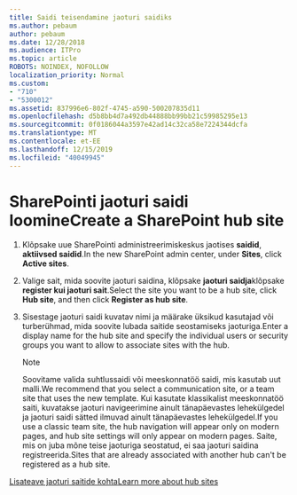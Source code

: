 ```yaml
---
title: Saidi teisendamine jaoturi saidiks
ms.author: pebaum
author: pebaum
ms.date: 12/28/2018
ms.audience: ITPro
ms.topic: article
ROBOTS: NOINDEX, NOFOLLOW
localization_priority: Normal
ms.custom:
- "710"
- "5300012"
ms.assetid: 837996e6-802f-4745-a590-500207835d11
ms.openlocfilehash: d5b8bb4d7a492db44888bb99bb21c59985295e13
ms.sourcegitcommit: 0f0186044a3597e42ad14c32ca58e7224344dcfa
ms.translationtype: MT
ms.contentlocale: et-EE
ms.lasthandoff: 12/15/2019
ms.locfileid: "40049945"
---
```

# <a name="create-a-sharepoint-hub-site"></a><span data-ttu-id="602a9-102">SharePointi jaoturi saidi loomine</span><span class="sxs-lookup"><span data-stu-id="602a9-102">Create a SharePoint hub site</span></span>

1. <span data-ttu-id="602a9-103">Klõpsake uue SharePointi administreerimiskeskus jaotises **saidid**, **aktiivsed saidid**.</span><span class="sxs-lookup"><span data-stu-id="602a9-103">In the new SharePoint admin center, under **Sites**, click **Active sites**.</span></span>

2. <span data-ttu-id="602a9-104">Valige sait, mida soovite jaoturi saidina, klõpsake **jaoturi saidja**klõpsake **register kui jaoturi sait**.</span><span class="sxs-lookup"><span data-stu-id="602a9-104">Select the site you want to be a hub site, click **Hub site**, and then click **Register as hub site**.</span></span>

3. <span data-ttu-id="602a9-105">Sisestage jaoturi saidi kuvatav nimi ja määrake üksikud kasutajad või turberühmad, mida soovite lubada saitide seostamiseks jaoturiga.</span><span class="sxs-lookup"><span data-stu-id="602a9-105">Enter a display name for the hub site and specify the individual users or security groups you want to allow to associate sites with the hub.</span></span>

    > [!NOTE]
    >  <span data-ttu-id="602a9-106">Soovitame valida suhtlussaidi või meeskonnatöö saidi, mis kasutab uut malli.</span><span class="sxs-lookup"><span data-stu-id="602a9-106">We recommend that you select a communication site, or a team site that uses the new template.</span></span> <span data-ttu-id="602a9-107">Kui kasutate klassikalist meeskonnatöö saiti, kuvatakse jaoturi navigeerimine ainult tänapäevastes lehekülgedel ja jaoturi saidi sätted ilmuvad ainult tänapäevastes lehekülgedel.</span><span class="sxs-lookup"><span data-stu-id="602a9-107">If you use a classic team site, the hub navigation will appear only on modern pages, and hub site settings will only appear on modern pages.</span></span> <span data-ttu-id="602a9-108">Saite, mis on juba mõne teise jaoturiga seostatud, ei saa jaoturi saidina registreerida.</span><span class="sxs-lookup"><span data-stu-id="602a9-108">Sites that are already associated with another hub can't be registered as a hub site.</span></span>
  
[<span data-ttu-id="602a9-109">Lisateave jaoturi saitide kohta</span><span class="sxs-lookup"><span data-stu-id="602a9-109">Learn more about hub sites</span></span>](https://go.microsoft.com/fwlink/?linkid=869149)
  